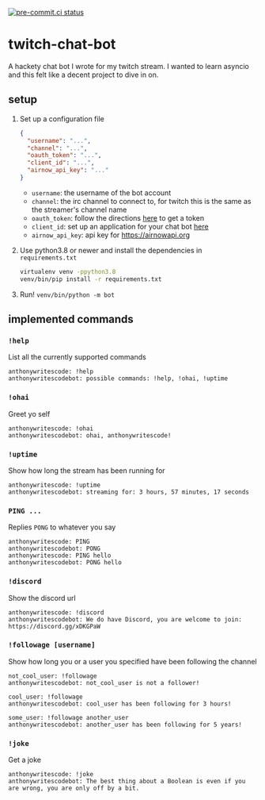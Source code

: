 [![pre-commit.ci status](https://results.pre-commit.ci/badge/github/anthonywritescode/twitch-chat-bot/main.svg)](https://results.pre-commit.ci/latest/github/anthonywritescode/twitch-chat-bot/main)

twitch-chat-bot
===============

A hackety chat bot I wrote for my twitch stream.  I wanted to learn asyncio
and this felt like a decent project to dive in on.

## setup

1. Set up a configuration file

   ```json
   {
     "username": "...",
     "channel": "...",
     "oauth_token": "...",
     "client_id": "...",
     "airnow_api_key": "..."
   }
   ```

   - `username`: the username of the bot account
   - `channel`: the irc channel to connect to, for twitch this is the same as
     the streamer's channel name
   - `oauth_token`: follow the directions [here][docs-irc] to get a token
   - `client_id`: set up an application for your chat bot [here][app-setup]
   - `airnow_api_key`: api key for https://airnowapi.org

1. Use python3.8 or newer and install the dependencies in `requirements.txt`

   ```bash
   virtualenv venv -ppython3.8
   venv/bin/pip install -r requirements.txt
   ```

1. Run! `venv/bin/python -m bot`

[docs-irc]: https://dev.twitch.tv/docs/irc/
[app-setup]: https://dev.twitch.tv/docs/authentication/#registration
[youtube-setup]: https://console.developers.google.com/apis/credentials

## implemented commands

### `!help`

List all the currently supported commands

```
anthonywritescode: !help
anthonywritescodebot: possible commands: !help, !ohai, !uptime
```

### `!ohai`

Greet yo self

```
anthonywritescode: !ohai
anthonywritescodebot: ohai, anthonywritescode!
```

### `!uptime`

Show how long the stream has been running for

```
anthonywritescode: !uptime
anthonywritescodebot: streaming for: 3 hours, 57 minutes, 17 seconds
```

### `PING ...`

Replies `PONG` to whatever you say

```
anthonywritescode: PING
anthonywritescodebot: PONG
anthonywritescode: PING hello
anthonywritescodebot: PONG hello
```

### `!discord`

Show the discord url

```
anthonywritescode: !discord
anthonywritescodebot: We do have Discord, you are welcome to join: https://discord.gg/xDKGPaW
```

### `!followage [username]`

Show how long you or a user you specified have been following the channel

```
not_cool_user: !followage
anthonywritescodebot: not_cool_user is not a follower!

cool_user: !followage
anthonywritescodebot: cool_user has been following for 3 hours!

some_user: !followage another_user
anthonywritescodebot: another_user has been following for 5 years!
```

### `!joke`

Get a joke

```
anthonywritescode: !joke
anthonywritescodebot: The best thing about a Boolean is even if you are wrong, you are only off by a bit.
```
